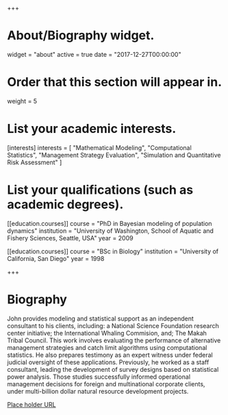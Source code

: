 +++
# About/Biography widget.
widget = "about"
active = true
date = "2017-12-27T00:00:00"

# Order that this section will appear in.
weight = 5

# List your academic interests.
[interests]
  interests = [
    "Mathematical Modeling",
    "Computational Statistics",
    "Management Strategy Evaluation",
    "Simulation and Quantitative Risk Assessment" 
  ]

# List your qualifications (such as academic degrees).
[[education.courses]]
  course = "PhD in Bayesian modeling of population dynamics"
  institution = "University of Washington, School of Aquatic and Fishery Sciences, Seattle, USA"
  year = 2009

[[education.courses]]
  course = "BSc in Biology"
  institution = "University of California, San Diego"
  year = 1998

+++

# Biography

John provides modeling and statistical support as an independent consultant to his clients, including: a National
Science Foundation research center initiative; the International Whaling Commision, and; The Makah Tribal Council. This work involves evaluating the performance of alternative management strategies and catch limit algorithms using computational statistics. He also prepares testimony as an expert witness under federal judicial oversight of these applications. Previously, he worked as a staff consultant, leading the development of survey designs based on statistical power analysis. Those studies successfully informed operational management decisions for foreign and multinational corporate clients, under multi-billion dollar natural resource development projects. 

<a href="url">Place holder URL</a>
